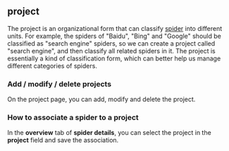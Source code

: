 ## project

The project is an organizational form that can classify [spider](../Spider/README.md) into different units. For example, the spiders of "Baidu", "Bing" and "Google" should be classified as "search engine" spiders, so we can create a project called "search engine", and then classify all related spiders in it. The project is essentially a kind of classification form, which can better help us manage different categories of spiders.

### Add / modify / delete projects

On the project page, you can add, modify and delete the project.

### How to associate a spider to a project

In the **overview** tab of **spider details**, you can select the project in the **project** field and save the association.